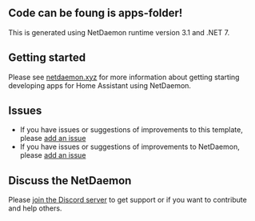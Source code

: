 ## Code can be foung is apps-folder!

This is generated using NetDaemon runtime version 3.1 and .NET 7.

## Getting started
Please see [netdaemon.xyz](https://netdaemon.xyz/docs/v3) for more information about getting starting developing apps for Home Assistant using NetDaemon.

## Issues

- If you have issues or suggestions of improvements to this template, please [add an issue](https://github.com/net-daemon/netdaemon-app-template)
- If you have issues or suggestions of improvements to NetDaemon, please [add an issue](https://github.com/net-daemon/netdaemon/issues)

## Discuss the NetDaemon

Please [join the Discord server](https://discord.gg/K3xwfcX) to get support or if you want to contribute and help others.

